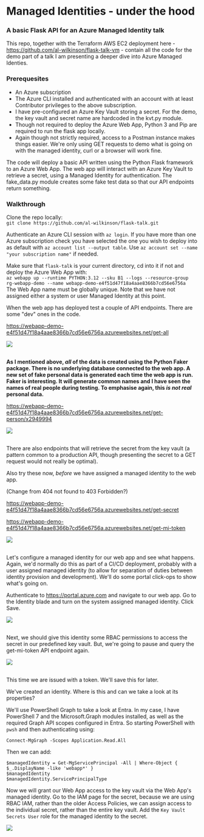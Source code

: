# Managed Identities - under the hood
### A basic Flask API for an Azure Managed Identity talk

This repo, together with the Terraform AWS EC2 deployment here - https://github.com/al-wilkinson/flask-talk-vm - contain all the code for the demo part of a talk I am presenting a deeper dive into Azure Managed Identies.

### Prerequesites
* An Azure subscription
* The Azure CLI installed and authenticated with an account with at least Contributor privileges to the above subscription.
* I have pre-configured an Azure Key Vault storing a secret.  For the demo, the key vault and secret name are hardcoded in the kvt.py module.
* Though not required to deploy the Azure Web App, Python 3 and Pip are required to run the flask app locally.
* Again though not strictly required, access to a Postman instance makes things easier.  We're only using GET requests to demo what is going on with the managed identity, curl or a browser will work fine.

The code will deploy a basic API written using the Python Flask framework to an Azure Web App.  The web app will interact with an Azure Key Vault to retrieve a secret, using a Managed Identity for authentication.  The fake_data.py module creates some fake test data so that our API endpoints return something.

### Walkthrough
Clone the repo locally:<br>
```git clone https://github.com/al-wilkinson/flask-talk.git```

Authenticate an Azure CLI session with ```az login```.  If you have more than one Azure subscription check you have selected the one you wish to deploy into as default with ```az account list --output table```.  Use ```az account set --name "your subscription name"``` if needed.

Make sure that ```flask-talk``` is your current directory, cd into it if not and deploy the Azure Web App with:<br>```az webapp up --runtime PYTHON:3.12 --sku B1 --logs --resource-group rg-webapp-demo --name webapp-demo-e4f51d47f18a4aae8366b7cd56e6756a```<br>
The Web App name must be globally unique.  Note that we have not assigned either a system or user Managed Identity at this point.

When the web app has deployed test a couple of API endpoints.  There are some "dev" ones in the code.

https://webapp-demo-e4f51d47f18a4aae8366b7cd56e6756a.azurewebsites.net/get-all
<pre>
<img align="left" src="./images/postman-get-all.png"></br>
</pre>

**As I mentioned above, _all_ of the data is created using the Python Faker package.  There is no underlying database connected to the web app.  A new set of fake personal data is generated each time the web app is run.  Faker is interesting. It will generate common names and I have seen the names of real people during testing.  To emphasise again, this _is not real_ personal data.**

https://webapp-demo-e4f51d47f18a4aae8366b7cd56e6756a.azurewebsites.net/get-person/x2949994
<pre>
<img align="left" src="./images/postman-get-person.png"></br>
</pre>



There are also endpoints that will retrieve the secret from the key vault (a pattern common to a production API, though presenting the secret to a GET request would not really be optimal).

Also try these now, _before_ we have assigned a managed identity to the web app.

(Change from 404 not found to 403 Forbidden?)

https://webapp-demo-e4f51d47f18a4aae8366b7cd56e6756a.azurewebsites.net/get-secret

https://webapp-demo-e4f51d47f18a4aae8366b7cd56e6756a.azurewebsites.net/get-mi-token
<pre>
<img align="left" src="./images/postman-get-mi-token.png"></br>
</pre>

Let's configure a managed identity for our web app and see what happens.  Again, we'd normally do this as part of a CI/CD deployment, probably with a user assigned managed identity (to allow for separation of duties between identity provision and development).  We'll do some portal click-ops to show what's going on.

Authenticate to https://portal.azure.com and navigate to our web app. Go to the Identity blade and turn on the system assigned managed identity.  Click Save.
<pre>
<img align="left" src="./images/portal-managed-identity.png"></br>
</pre>

Next, we should give this identity some RBAC permissions to access the secret in our predefined key vault.  But, we're going to pause and query the get-mi-token API endpoint again.
<pre>
<img align="left" src="./images/token-1.png"></br>
</pre>
This time we are issued with a token. We'll save this for later.

We've created an identity.  Where is this and can we take a look at its properties?

We'll use PowerShell Graph to take a look at Entra.  In my case, I have PowerShell 7 and the Microsoft.Graph modules installed, as well as the required Graph API scopes configured in Entra. So starting PowerShell with ```pwsh``` and then authenticating using:
```
Connect-MgGraph -Scopes Application.Read.All
```
Then we can add:
```
$managedIdentity = Get-MgServicePrincipal -All | Where-Object { $_.DisplayName -like 'webapp*' }
$managedIdentity
$managedIdentity.ServicePrincipalType
```


Now we will grant our Web App access to the key vault via the Web App's managed identity.  Go to the IAM page for the secret, because we are using RBAC IAM, rather than the older Access Policies, we can assign access to the individual secret, rather than the entire key vault.  Add the ```Key Vault Secrets User``` role for the managed identity to the secret.

<pre>
<img align="left" src="./images/portal-secret-iam.png"></br>
</pre>
